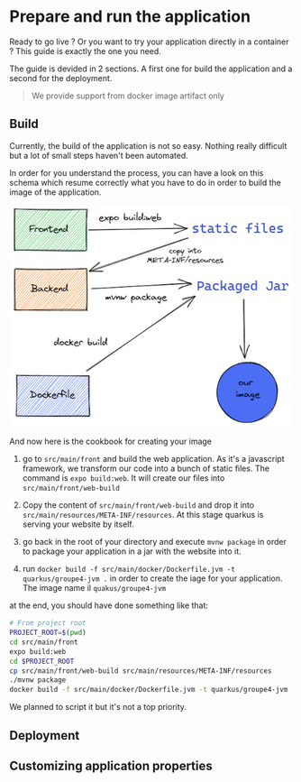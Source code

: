 # Prepare and run the application

Ready to go live ? Or you want to try your application directly in a container ?
This guide is exactly the one you need.

The guide is devided in 2 sections. A first one for build the application and a second for the deployment.

> We provide support from docker image artifact only

## Build

Currently, the build of the application is not so easy.
Nothing really difficult but a lot of small steps haven't been automated.

In order for you understand the process, you can have a look on this schema which resume correctly what you have to do in order to build the image of the application.

![buildflow](images/build-flow.png)

And now here is the cookbook for creating your image

1. go to `src/main/front` and build the web application. As it's a javascript framework, we transform our code into a bunch of static files.
   The command is `expo build:web`. It will create our files into `src/main/front/web-build`

2. Copy the content of `src/main/front/web-build` and drop it into `src/main/resources/META-INF/resources`. At this stage quarkus is serving your website by itself.

3. go back in the root of your directory and execute `mvnw package` in order to package your application in a jar with the website into it.

4. run `docker build -f src/main/docker/Dockerfile.jvm -t quarkus/groupe4-jvm .` in order to create the iage for your application. The image name il `quakus/groupe4-jvm`

at the end, you should have done something like that:

```bash
# From project root
PROJECT_ROOT=$(pwd)
cd src/main/front
expo build:web
cd $PROJECT_ROOT
cp src/main/front/web-build src/main/resources/META-INF/resources
./mvnw package
docker build -f src/main/docker/Dockerfile.jvm -t quarkus/groupe4-jvm .
```

We planned to script it but it's not a top priority.

## Deployment

## Customizing application properties
